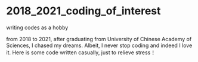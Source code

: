 # 2018_2021_coding_of_interest
writing codes as a hobby 

from 2018 to 2021, after graduating from University of Chinese Academy of Sciences, I chased my dreams. Albeit, I never stop coding and indeed I love it. Here is some code written casually, just to relieve stress！ 
